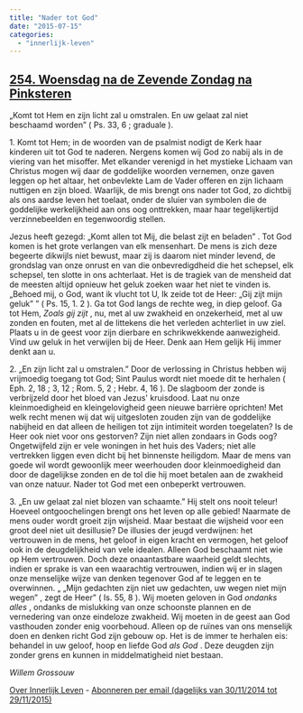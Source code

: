 ```yaml
---
title: "Nader tot God"
date: "2015-07-15"
categories: 
  - "innerlijk-leven"
---
```


## [254\. Woensdag na de Zevende Zondag na Pinksteren](http://ift.tt/1Hvsdlz)

„Komt tot Hem en zijn licht zal u omstralen. En uw gelaat zal niet beschaamd worden” ( Ps. 33, 6 ; graduale ).

1\. Komt tot Hem; in de woorden van de psalmist nodigt de Kerk haar kinderen uit tot God te naderen. Nergens komen wij God zo nabij als in de viering van het misoffer. Met elkander verenigd in het mystieke Lichaam van Christus mogen wij daar de goddelijke woorden vernemen, onze gaven leggen op het altaar, het onbevlekte Lam de Vader offeren en zijn lichaam nuttigen en zijn bloed. Waarlijk, de mis brengt ons nader tot God, zo dichtbij als ons aardse leven het toelaat, onder de sluier van symbolen die de goddelijke werkelijkheid aan ons oog onttrekken, maar haar tegelijkertijd verzinnebeelden en tegenwoordig stellen.

Jezus heeft gezegd: „Komt allen tot Mij, die belast zijt en beladen” . Tot God komen is het grote verlangen van elk mensenhart. De mens is zich deze begeerte dikwijls niet bewust, maar zij is daarom niet minder levend, de grondslag van onze onrust en van die onbevredigdheid die het schepsel, elk schepsel, ten slotte in ons achterlaat. Het is de tragiek van de mensheid dat de meesten altijd opnieuw het geluk zoeken waar het niet te vinden is. „Behoed mij, o God, want ik vlucht tot U, Ik zeide tot de Heer: „Gij zijt mijn geluk” ” ( Ps. 15, 1. 2 ). Ga tot God langs de rechte weg, in diep geloof. Ga tot Hem, _Zoals gij zijt_ , nu, met al uw zwakheid en onzekerheid, met al uw zonden en fouten, met al de littekens die het verleden achterliet in uw ziel. Plaats u in de geest voor zijn dierbare en schrikwekkende aanwezigheid. Vind uw geluk in het verwijlen bij de Heer. Denk aan Hem gelijk Hij immer denkt aan u.

2\. „En zijn licht zal u omstralen.” Door de verlossing in Christus hebben wij vrijmoedig toegang tot God; Sint Paulus wordt niet moede dit te herhalen ( Eph. 2, 18 ; 3, 12 ; Rom. 5, 2 ; Hebr. 4, 16 ). De slagboom der zonde is verbrijzeld door het bloed van Jezus' kruisdood. Laat nu onze kleinmoedigheid en kleingelovigheid geen nieuwe barrière oprichten! Met welk recht menen wij dat wij uitgesloten zouden zijn van de goddelijke nabijheid en dat alleen de heiligen tot zijn intimiteit worden toegelaten? Is de Heer ook niet voor ons gestorven? Zijn niet allen zondaars in Gods oog? Ongetwijfeld zijn er vele woningen in het huis des Vaders; niet alle vertrekken liggen even dicht bij het binnenste heiligdom. Maar de mens van goede wil wordt gewoonlijk meer weerhouden door kleinmoedigheid dan door de dagelijkse zonden en de tol die hij moet betalen aan de zwakheid van onze natuur. Nader tot God met een onbeperkt vertrouwen.

3\. „En uw gelaat zal niet blozen van schaamte.” Hij stelt ons nooit teleur! Hoeveel ontgoochelingen brengt ons het leven op alle gebied! Naarmate de mens ouder wordt groeit zijn wijsheid. Maar bestaat die wijsheid voor een groot deel niet uit desillusie? De illusies der jeugd verdwijnen: het vertrouwen in de mens, het geloof in eigen kracht en vermogen, het geloof ook in de deugdelijkheid van vele idealen. Alleen God beschaamt niet wie op Hem vertrouwen. Doch deze onaantastbare waarheid geldt slechts, indien er sprake is van een waarachtig vertrouwen, indien wij er in slagen onze menselijke wijze van denken tegenover God af te leggen en te overwinnen. „ „Mijn gedachten zijn niet uw gedachten, uw wegen niet mijn wegen” , zegt de Heer” ( Is. 55, 8 ). Wij moeten geloven in God _ondanks alles_ , ondanks de mislukking van onze schoonste plannen en de vernedering van onze eindeloze zwakheid. Wij moeten in de geest aan God vasthouden zonder enig voorbehoud. Alleen op de ruïnes van ons menselijk doen en denken richt God zijn gebouw op. Het is de immer te herhalen eis: behandel in uw geloof, hoop en liefde God _als God_ . Deze deugden zijn zonder grens en kunnen in middelmatigheid niet bestaan.

_Willem Grossouw_

[Over Innerlijk Leven](http://ift.tt/1y6X5mY) - [Abonneren per email (dagelijks van 30/11/2014 tot 29/11/2015)](http://eepurl.com/9P3DT)
